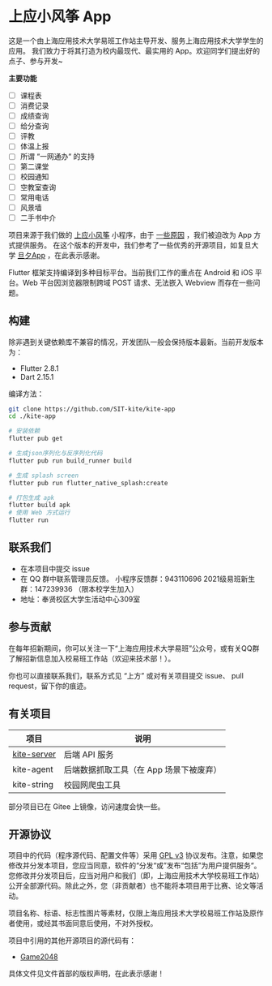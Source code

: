 # 上应小风筝 App

这是一个由上海应用技术大学易班工作站主导开发、服务上海应用技术大学学生的应用。
我们致力于将其打造为校内最现代、最实用的 App。欢迎同学们提出好的点子、参与开发~

**主要功能**
- [ ] 课程表
- [ ] 消费记录
- [ ] 成绩查询
- [ ] 给分查询
- [ ] 评教
- [ ] 体温上报
- [ ] 所谓 “一网通办“ 的支持
- [ ] 第二课堂
- [ ] 校园通知
- [ ] 空教室查询
- [ ] 常用电话
- [ ] 风景墙
- [ ] 二手书中介

项目来源于我们做的 [上应小风筝](https://github.com/SIT-Yiban/kite-microapp) 小程序，由于 [一些原因](WHY_DO_WE_MIGRATE.md) ，我们被迫改为 App 方式提供服务。
在这个版本的开发中，我们参考了一些优秀的开源项目，如复旦大学 [旦夕App](https://github.com/DanXi-Dev/DanXi) ，在此表示感谢。

Flutter 框架支持编译到多种目标平台。当前我们工作的重点在 Android 和 iOS 平台。Web 平台因浏览器限制跨域 POST 请求、无法嵌入 Webview 而存在一些问题。

## 构建

除非遇到关键依赖库不兼容的情况，开发团队一般会保持版本最新。当前开发版本为：
- Flutter 2.8.1
- Dart 2.15.1

编译方法：
```bash
git clone https://github.com/SIT-kite/kite-app
cd ./kite-app

# 安装依赖
flutter pub get

# 生成json序列化与反序列化代码
flutter pub run build_runner build

# 生成 splash screen
flutter pub run flutter_native_splash:create

# 打包生成 apk
flutter build apk
# 使用 Web 方式运行
flutter run
```

## 联系我们

- 在本项目中提交 issue
- 在 QQ 群中联系管理员反馈。 小程序反馈群：943110696 2021级易班新生群：147239936 （限本校学生加入）
- 地址：奉贤校区大学生活动中心309室

## 参与贡献

在每年招新期间，你可以关注一下“上海应用技术大学易班”公众号，或有关QQ群了解招新信息加入校易班工作站（欢迎来技术部！）。

你也可以直接联系我们，联系方式见 “上方” 或对有关项目提交 issue、 pull request，留下你的痕迹。

## 有关项目

| 项目 | 说明 |
|-----|-----|
| [kite-server](https://github.com/SIT-Yiban/kite-server) | 后端 API 服务 |
| kite-agent | 后端数据抓取工具（在 App 场景下被废弃） |
| kite-string | 校园网爬虫工具 |

部分项目已在 Gitee 上镜像，访问速度会快一些。

## 开源协议

项目中的代码（程序源代码、配置文件等）采用 [GPL v3](LICENSE)
协议发布。注意，如果您修改并分发本项目，您应当同意，软件的“分发“或”发布“包括”为用户提供服务“。您修改并分发项目后，应当对用户和我们（即，上海应用技术大学校易班工作站）公开全部源代码。除此之外，您（非贡献者）也不能将本项目用于比赛、论文等活动。

项目名称、标语、标志性图片等素材，仅限上海应用技术大学校易班工作站及原作者使用，或经其书面同意后使用，不对外授权。

项目中引用的其他开源项目的源代码有：

- [Game2048](https://github.com/linuxsong/game2048.git)

具体文件见文件首部的版权声明，在此表示感谢！
